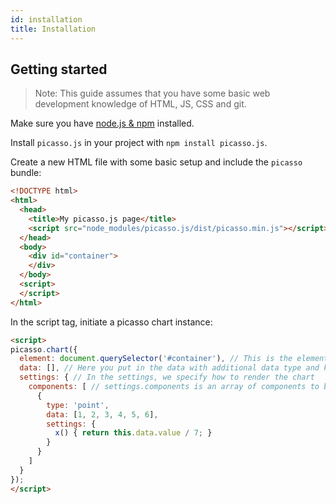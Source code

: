 ```yaml
---
id: installation
title: Installation
---
```


## Getting started

> Note: This guide assumes that you have some basic web development knowledge of HTML, JS, CSS and git.

Make sure you have [node.js & npm](https://nodejs.org) installed.

Install `picasso.js` in your project with `npm install picasso.js`.

Create a new HTML file with some basic setup and include the `picasso` bundle:

```html
<!DOCTYPE html>
<html>
  <head>
    <title>My picasso.js page</title>
    <script src="node_modules/picasso.js/dist/picasso.min.js"></script>
  </head>
  <body>
    <div id="container">
    </div>
  </body>
  <script>
  </script>
</html>
```

In the script tag, initiate a picasso chart instance:

```html
<script>
picasso.chart({
  element: document.querySelector('#container'), // This is the element to render the chart in
  data: [], // Here you put in the data with additional data type and key, but that is for later
  settings: { // In the settings, we specify how to render the chart
    components: [ // settings.components is an array of components to be rendered in the chart
      {
        type: 'point',
        data: [1, 2, 3, 4, 5, 6],
        settings: {
          x() { return this.data.value / 7; }
        }
      }
    ]
  }
});
</script>
```

